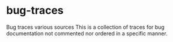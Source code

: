 # bug-traces
Bug traces various sources
This is a collection of traces for bug documentation not commented nor ordered in a specific manner.
